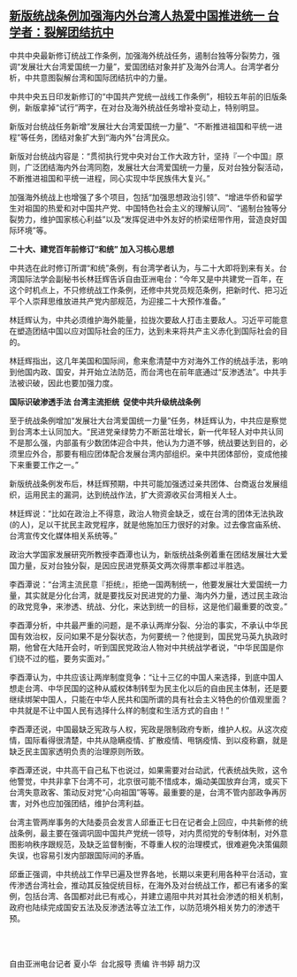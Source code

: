 <!--1610016240000-->
[新版统战条例加强海内外台湾人热爱中国推进统一 台学者：裂解团结抗中](https://www.rfa.org/mandarin/yataibaodao/gangtai/hx-01072021054351.html)
------

<p><span style="font-weight: 400;">中共中央最新修订统战工作条例，加强海外统战任务，遏制台独等分裂势力，强调“发展壮大台湾爱国统一力量”，爱国团结对象并扩及海外台湾人。台湾学者分析，中共意图裂解台湾和国际团结抗中的力量。</span></p><p><span style="font-weight: 400;">中共中央五日印发新修订的“中国共产党统一战线工作条例”，相较五年前的旧版条例，新版拿掉“试行”两字，在对台及海外统战任务增补变动上，特别明显。</span></p><p><span style="font-weight: 400;">新版对台统战任务新增“发展壮大台湾爱国统一力量”、“不断推进祖国和平统一进程”等任务，团结对象扩大到“海内外”台湾民众。</span></p><p><span style="font-weight: 400;">新版对台统战内容是：“贯彻执行党中央对台工作大政方针，坚持『一个中国』原则，广泛团结海内外台湾同胞，发展壮大台湾爱国统一力量，反对台独分裂活动，不断推进祖国和平统一进程，同心实现中华民族伟大复兴。”</span></p><p><span style="font-weight: 400;">加强海外统战上也增强了多个项目，包括“加强思想政治引领”、“增进华侨和留学生对祖国的热爱和对中国共产党、中国特色社会主义的理解认同”、“遏制台独等分裂势力，维护国家核心利益”以及“发挥促进中外友好的桥梁纽带作用，营造良好国际环境”等。</span></p><p></p><p><strong>二十大、建党百年前修订“和统” 加入习核心思想</strong></p><p></p><p><span style="font-weight: 400;">中共选在此时修订所谓“和统”条例，有台湾学者认为，与二十大即将到来有关。台湾国际法学会副秘书长林廷辉告诉自由亚洲电台：“今年又是中共建党一百年，在这个时机点上，不只修统战工作条例，还修中共党员规范条例，把新时代、把习近平个人崇拜思维放进共产党内部规范，为迎接二十大预作准备。”</span></p><p></p><p><span style="font-weight: 400;">林廷辉认为，中共必须维护海外能量，拉拢次要敌人打击主要敌人。习近平可能意在塑造团结中国以应对国际社会的压力，达到未来将共产主义赤化到国际社会的目的。</span></p><p></p><p><span style="font-weight: 400;">林廷辉指出，这几年美国和国际间，愈来愈清楚中方对海外工作的统战手法，影响到他国内政、国安，并开始立法防范，而台湾也在前年底通过“反渗透法”。中共手法被识破，因此也要加强力度。</span></p><p></p><p><strong>国际识破渗透手法 台湾主流拒统  促使中共升级统战条例</strong></p><p></p><p><span style="font-weight: 400;">至于统战条例增加“发展壮大台湾爱国统一力量”任务，林廷辉认为，中共应是察觉到台湾本土认同加大。“民进党亲绿势力不断茁壮增长，新一代年轻人对中共认同不是那么强，内部虽有少数团体迎合中共，他认为力道不够，统战要达到目的，必须里应外合，那要有相应团体配合发展台湾内部组织。亲中共团体部份，变成他接下来重要工作之一。”</span></p><p></p><p><span style="font-weight: 400;">新版统战条例发布后，林廷辉预期，中共可能加强透过亲共团体、台商返台发展组织，运用民主的漏洞，达到统战作法，扩大资源收买台湾相关人士。</span></p><p></p><p><span style="font-weight: 400;">林廷辉说：“比如在政治上不得意，政治人物资金缺乏，或在台湾的团体无法执政(的人)，足以干扰民主政党程序，就是他施加压力很好的对象。过去像宫庙系统、 台湾宣传文化媒体相关系统等。”</span></p><p></p><p><span style="font-weight: 400;">政治大学国家发展研究所教授李酉潭也认为，新版统战条例着重在团结发展壮大爱国力量，反对台独分裂，是因应民进党蔡英文两次得票率都过半胜选。</span></p><p></p><p><span style="font-weight: 400;">李酉潭说：“台湾主流民意『拒统』，拒绝一国两制统一，他要发展壮大爱国统一力量，其实就是分化台湾，就是要找反对民进党的力量、海内外力量，透过民主政治的政党竞争，来渗透、统战、分化，来达到统一的目标，这是他们最重要的改变。”</span></p><p></p><p><span style="font-weight: 400;">李酉潭分析，中共最严重的问题，是不承认两岸分裂、分治的事实，不承认中华民国有效治权，反问如果不是分裂状态，为何要统一？他提到，国民党马英九执政时期，他曾在大陆开会时，听到国民党政治人物对中共统战学者说，“中华民国是你们绕不过的槛，要务实面对。”</span></p><p></p><p><span style="font-weight: 400;">李酉潭认为，中共应该让两岸制度竞争：“让十三亿的中国人来选择，到底中国人想走台湾、中华民国的这种从威权体制转型为民主化以后的自由民主体制，还是要继续绑架中国人，只能在中华人民共和国所谓的具有社会主义特色的价值观里面？中共就是不让中国人民有选择什么样的制度和生活方式的自由！”</span></p><p></p><p><span style="font-weight: 400;">李酉潭还说，中国最缺乏宪政与人权，宪政是限制政府专断，维护人权。从这次疫情，国际看得很清楚，中共从隐瞒疫情、扩散疫情、甩锅疫情、到以疫称霸，就是缺乏民主国家透明负责的治理原则所致。</span></p><p></p><p><span style="font-weight: 400;">李酉潭还说，中共高干自己私下也说过，如果需要对台动武，代表统战失败，这令他警觉，中共非拿下台湾不可，北京很可能不惜成本，煽动美国放弃台湾，或买下台湾失意政客、策动反对党“心向祖国”等等。最重要的是，台湾不管内部政争再厉害，对外也应加强团结，维护台湾利益。</span></p><p></p><p><span style="font-weight: 400;">台湾主管两岸事务的大陆委员会发言人邱垂正七日在记者会上回应，中共新修的统战条例，最主要在强调巩固中国共产党统一领导，对内贯彻党的专制体制，对外意图影响秩序跟规范，及缺乏监督制衡，不尊重人权的治理模式，很难避免决策偏颇失误，也容易引发内部跟国际间的矛盾。</span></p><p></p><p><span style="font-weight: 400;">邱垂正强调，中共统战工作早已遍及世界各地，长期以来更利用各种平台活动，宣传渗透台湾社会，推动其反独促统目标，在海外及对台统战工作，都已有诸多的案例，包括台湾、各国都对此已有戒心，并建立遏阻中共对其社会渗透的相关机制，政府也陆续完成国安五法及反渗透法等立法工作，以防范境外相关势力的渗透干预。</span></p><p><br/><br/></p><p><span style="font-weight: 400;">自由亚洲电台记者 夏小华  台北报导 责编 许书婷 胡力汉</span></p><p><br/><br/><br/></p>
